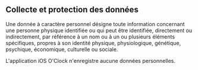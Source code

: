 ## Collecte et protection des données

Une donnée à caractère personnel désigne toute information concernant une personne physique identifiée ou qui peut être identifiée, directement ou indirectement, par référence à un nom ou à un ou plusieurs éléments spécifiques, propres à son identité physique, physiologique, génétique, psychique, économique, culturelle ou sociale.

L'application iOS O'Clock n'enregistre aucune données personnelles.
